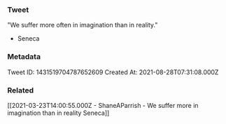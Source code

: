 ### Tweet
"We suffer more often in imagination than in reality."

- Seneca

### Metadata
Tweet ID: 1431519704787652609
Created At: 2021-08-28T07:31:08.000Z

### Related
[[2021-03-23T14:00:55.000Z - ShaneAParrish - We suffer more in imagination than in reality Seneca]]


